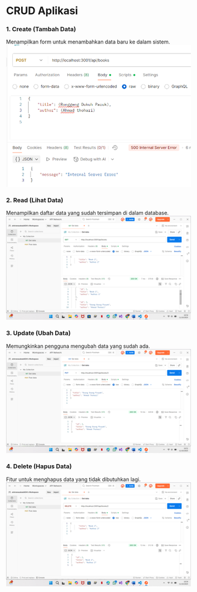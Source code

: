 # CRUD Aplikasi

### 1. Create (Tambah Data)
Menampilkan form untuk menambahkan data baru ke dalam sistem.
![Create](ssan/Create.png)

### 2. Read (Lihat Data)
Menampilkan daftar data yang sudah tersimpan di dalam database.
![Lihat](ssan/Lihat.png)

### 3. Update (Ubah Data)
Memungkinkan pengguna mengubah data yang sudah ada.
![Update](ssan/update.png)

### 4. Delete (Hapus Data)
Fitur untuk menghapus data yang tidak dibutuhkan lagi.
![Hapus](ssan/Hapus.png)


